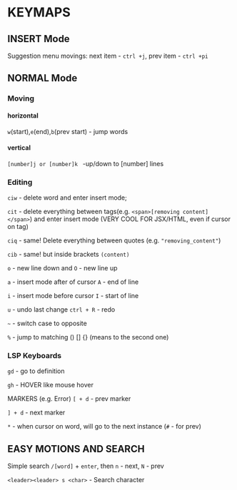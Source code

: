 # KEYMAPS

## INSERT Mode

Suggestion menu movings:
next item - `ctrl +j`,
prev item - `ctrl +pi`

## NORMAL Mode

### Moving

#### horizontal

`w`(start),`e`(end),`b`(prev start) - jump words

#### vertical

`[number]j or [number]k ` -up/down to [number] lines

### Editing

`ciw` - delete word and enter insert mode;

`cit` - delete everything between tags(e.g. `<span>[removing content]</span>`) and enter insert mode (VERY COOL FOR JSX/HTML, even if cursor on tag)

`ciq` - same! Delete everything between quotes (e.g. `"removing_content"`)

`cib` - same! but inside brackets `(content)`

`o` - new line down and `O` - new line up

`a` - insert mode after of cursor `A` - end of line

`i` - insert mode before cursor `I` - start of line

`u` - undo last change `ctrl + R` - redo

`~` - switch case to opposite

`%` - jump to matching () [] {} (means to the second one)

### LSP Keyboards

`gd` - go to definition

`gh` - HOVER like mouse hover

MARKERS (e.g. Error)
`[ + d` - prev marker

`] + d` - next marker

`*` - when cursor on word, will go to the next instance (`#` - for prev)

## EASY MOTIONS AND SEARCH

Simple search `/[word]` + `enter`, then `n` - next, `N` - prev

`<leader><leader> s <char>` - Search character

